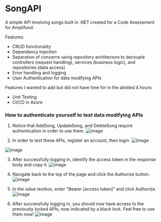 # SongAPI
A simple API involving songs built in .NET created for a Code Assessment for Amplifund.

Features:
- CRUD functionality
- Dependency Injection
- Separation of concerns using repository architecture to decouple controllers (request handling), services (business logic), and repositories (data access)
- Error handling and logging
- User Authentication for data modifying APIs

Features I wanted to add but did not have time for in the allotted 4 hours:
- Unit Testing
- CI/CD in Azure

### How to authenticate yourself to test data modifying APIs
1. Notice that AddSong, UpdateSong, and DeleteSong require authentication in order to use them.
![image](https://github.com/user-attachments/assets/966611f2-7719-4562-9820-680922772b26)

2. In order to test these APIs, register an account, then login.
![image](https://github.com/user-attachments/assets/accd27cf-e5f6-4411-9558-82927e7851ad)

![image](https://github.com/user-attachments/assets/7dbda3be-f0fb-4e17-a808-7d7482790515)

3. After successfully logging in, identify the access token in the response body and copy it.
![image](https://github.com/user-attachments/assets/733a0095-9a36-4f90-81a9-390b498a4a7d)

4. Navigate back to the top of the page and click the Authorize button.
![image](https://github.com/user-attachments/assets/e8fb75cc-30cc-481e-83f4-88e650d2646a)

5. In the value textbox, enter "Bearer [access token]" and click Authorize.
![image](https://github.com/user-attachments/assets/9baa5ebf-2509-452d-92ca-ff9cc726f626)

6. After successfully logging in, you should now have access to the previously locked APIs, now indicated by a black lock. Feel free to use them now!
![image](https://github.com/user-attachments/assets/025c6c19-292b-4cf2-a40f-c801ebe1b249)




